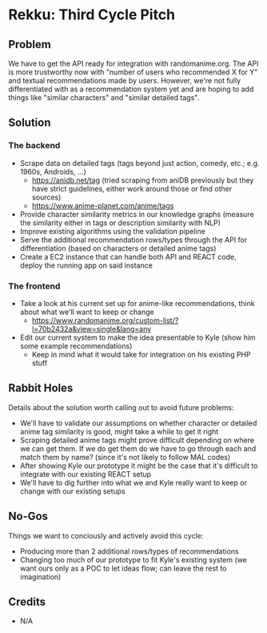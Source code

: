 # Rekku: Third Cycle Pitch

## Problem
We have to get the API ready for integration with randomanime.org. The API is more trustworthy now with "number of users who recommended X for Y" and textual recommendations made by users. However, we're not fully differentiated with as a recommendation system yet and are hoping to add things like "similar characters" and "similar detailed tags".

## Solution
### The backend 
- Scrape data on detailed tags (tags beyond just action, comedy, etc.; e.g. 1960s, Androids, ...)
  - https://anidb.net/tag (tried scraping from aniDB previously but they have strict guidelines, either work around those or find other sources)
  - https://www.anime-planet.com/anime/tags
- Provide character similarity metrics in our knowledge graphs (measure the similarity either in tags or description similarity with NLP)
- Improve existing algorithms using the validation pipeline
- Serve the additional recommendation rows/types through the API for differentiation (based on characters or detailed anime tags)
- Create a EC2 instance that can handle both API and REACT code, deploy the running app on said instance

### The frontend
- Take a look at his current set up for anime-like recommendations, think about what we'll want to keep or change
  - https://www.randomanime.org/custom-list/?l=70b2432a&view=single&lang=any
- Edit our current system to make the idea presentable to Kyle (show him some example recommendations)
  - Keep in mind what it would take for integration on his existing PHP stuff

## Rabbit Holes
Details about the solution worth calling out to avoid future problems:
- We'll have to validate our assumptions on whether character or detailed anime tag similarity is good, might take a while to get it right
- Scraping detailed anime tags might prove difficult depending on where we can get them. If we do get them do we have to go through each and match them by name? (since it's not likely to follow MAL codes)
- After showing Kyle our prototype it might be the case that it's difficult to integrate with our existing REACT setup
- We'll have to dig further into what we and Kyle really want to keep or change with our existing setups

## No-Gos
Things we want to conciously and actively avoid this cycle:
- Producing more than 2 additional rows/types of recommendations
- Changing too much of our prototype to fit Kyle's existing system (we want ours only as a POC to let ideas flow; can leave the rest to imagination)

## Credits
- N/A
